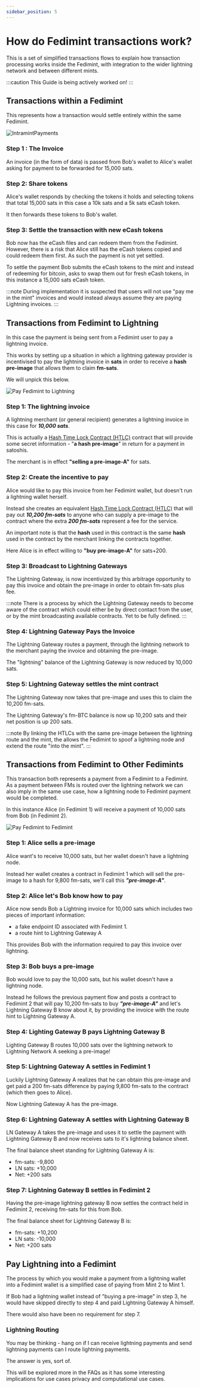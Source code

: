 ```yaml
---
sidebar_position: 5
---
```


# How do Fedimint transactions work?

This is a set of simplified transactions flows to explain how transaction processing works inside the Fedimint, with integration to the wider lightning network and between different mints.

:::caution
This Guide is being actively worked on!
:::

## Transactions within a Fedimint

This represents how a transaction would settle entirely within the same Fedimint.

![IntramintPayments](/img/raw-figures/fm-Pay-IntraMint.excalidraw.png)

### Step 1 : The Invoice

An invoice (in the form of data) is passed from Bob's wallet to Alice's wallet asking for payment to be forwarded for 15,000 sats.

### Step 2: Share tokens

Alice's wallet responds by checking the tokens it holds and selecting tokens that total 15,000 sats in this case a 10k sats and a 5k sats eCash token.

It then forwards these tokens to Bob's wallet.

### Step 3: Settle the transaction with new eCash tokens

Bob now has the eCash files and can redeem them from the Fedimint. However, there is a risk that Alice still has the eCash tokens copied and could redeem them first. As such the payment is not yet settled.

To settle the payment Bob submits the eCash tokens to the mint and instead of redeeming for bitcoin, asks to swap them out for fresh eCash tokens, in this instance a 15,000 sats eCash token.

:::note
During implementation it is suspected that users will not use "pay me in the mint" invoices and would instead always assume they are paying Lightning invoices.
:::

## Transactions from Fedimint to Lightning

In this case the payment is being sent from a Fedimint user to pay a lightning invoice.

This works by setting up a situation in which a lightning gateway provider is incentivised to pay the lightning invoice in **sats** in order to receive a **hash pre-image** that allows them to claim **fm-sats**.

We will unpick this below.

![Pay Fedimint to Lightning](/img/raw-figures/fm-Pay-MintToLN.excalidraw.png)

### Step 1: The lightning invoice

A lightning merchant (or general recipient) generates a lightning invoice in this case for **_10,000 sats_**.

This is actually a [Hash Time Lock Contract (HTLC)](https://www.youtube.com/watch?v=hs79R8kd_70&t=62s) contract that will provide some secret information - "**a hash pre-image**" in return for a payment in satoshis.

The merchant is in effect **"selling a pre-image-A"** for sats.

### Step 2: Create the incentive to pay

Alice would like to pay this invoice from her Fedimint wallet, but doesn't run a lightning wallet herself.

Instead she creates an equivalent [Hash Time Lock Contract (HTLC)](https://www.youtube.com/watch?v=hs79R8kd_70&t=62s) that will pay out **_10,200 fm-sats_** to anyone who can supply a pre-image to the contract where the extra **_200 fm-sats_** represent a fee for the service.

An important note is that the **hash** used in this contract is the same **hash** used in the contract by the merchant linking the contracts together.

Here Alice is in effect willing to **"buy pre-image-A"** for sats+200.

### Step 3: Broadcast to Lightning Gateways

The Lightning Gateway, is now incentivized by this arbitrage opportunity to pay this invoice and obtain the pre-image in order to obtain fm-sats plus fee.

:::note
There is a process by which the Lightning Gateway needs to become aware of the contract which could either be by direct contact from the user, or by the mint broadcasting available contracts. Yet to be fully defined.
:::

### Step 4: Lightning Gateway Pays the Invoice

The Lightning Gateway routes a payment, through the lightning network to the merchant paying the invoice and obtaining the pre-image.

The "lightning" balance of the Lightning Gateway is now reduced by 10,000 sats.

### Step 5: Lightning Gateway settles the mint contract

The Lightning Gateway now takes that pre-image and uses this to claim the 10,200 fm-sats.

The Lightning Gateway's fm-BTC balance is now up 10,200 sats and their net position is up 200 sats.

:::note
By linking the HTLCs with the same pre-image between the lightning route and the mint, the allows the Fedimint to spoof a lightning node and extend the route "into the mint".
:::

## Transactions from Fedimint to Other Fedimints

This transaction both represents a payment from a Fedimint to a Fedimint. As a payment between FMs is routed over the lightning network we can also imply in the same use case, how a lightning node to Fedimint payment would be completed.

In this instance Alice (in Fedimint 1) will receive a payment of 10,000 sats from Bob (in Fedimint 2).

![Pay Fedimint to Fedimint](/img/raw-figures/fm-Pay-MintToMint.excalidraw.png)

### Step 1: Alice sells a pre-image

Alice want's to receive 10,000 sats, but her wallet doesn't have a lightning node.

Instead her wallet creates a contract in Fedimint 1 which will sell the pre-image to a hash for 9,800 fm-sats, we'll call this **_"pre-image-A"_**.

### Step 2: Alice let's Bob know how to pay

Alice now sends Bob a Lightning invoice for 10,000 sats which includes two pieces of important information:

- a fake endpoint ID associated with Fedimint 1.
- a route hint to Lightning Gateway A

This provides Bob with the information required to pay this invoice over lightning.

### Step 3: Bob buys a pre-image

Bob would love to pay the 10,000 sats, but his wallet doesn't have a lightning node.

Instead he follows the previous payment flow and posts a contract to Fedimint 2 that will pay 10,200 fm-sats to buy **_"pre-image-A"_** and let's Lightning Gateway B know about it, by providing the invoice with the route hint to Lightning Gateway A.

### Step 4: Lighting Gateway B pays Lightning Gateway B

Lighting Gateway B routes 10,000 sats over the lightning network to Lightning Network A seeking a pre-image!

### Step 5: Lightning Gateway A settles in Fedimint 1

Luckily Lightning Gateway A realizes that he can obtain this pre-image and get paid a 200 fm-sats difference by paying 9,800 fm-sats to the contract (which then goes to Alice).

Now Lightning Gateway A has the pre-image.

### Step 6: Lightning Gateway A settles with Lightning Gateway B

LN Gateway A takes the pre-image and uses it to settle the payment with Lightning Gateway B and now receives sats to it's lightning balance sheet.

The final balance sheet standing for Lightning Gateway A is:

- fm-sats: -9,800
- LN sats: +10,000
- Net: +200 sats

### Step 7: Lightning Gateway B settles in Fedimint 2

Having the pre-image lightning gateway B now settles the contract held in Fedimint 2, receiving fm-sats for this from Bob.

The final balance sheet for Lightning Gateway B is:

- fm-sats: +10,200
- LN sats: -10,000
- Net: +200 sats

## Pay Lightning into a Fedimint

The process by which you would make a payment from a lightning wallet into a Fedimint wallet is a simplified case of paying from Mint 2 to Mint 1.

If Bob had a lightning wallet instead of "buying a pre-image" in step 3, he would have skipped directly to step 4 and paid Lightning Gateway A himself.

There would also have been no requirement for step 7.

### Lightning Routing

You may be thinking - hang on if I can receive lightning payments and send lightning payments can I route lightning payments.

The answer is yes, sort of.

This will be explored more in the FAQs as it has some interesting implications for use cases privacy and computational use cases.
